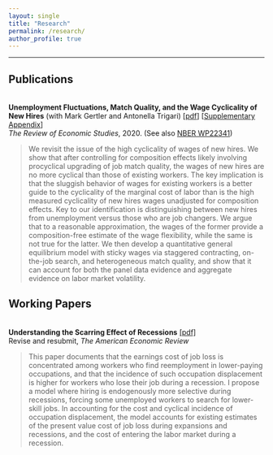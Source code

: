 ```yaml
---
layout: single
title: "Research"
permalink: /research/
author_profile: true
---
```

---
## Publications
<br/>**Unemployment Fluctuations, Match Quality, and the Wage Cyclicality of New Hires** (with Mark Gertler and Antonella Trigari) [[pdf](https://christopher-huckfeldt.github.io/files/GHT2019.pdf)] [[Supplementary Appendix](https://christopher-huckfeldt.github.io/files/GHT2019App.pdf)]<br/>
_The Review of Economic Studies_, 2020. (See also [NBER WP22341](https://www.nber.org/papers/w22341))
> We revisit the issue of the high cyclicality of wages of new hires.  We show that after controlling for composition effects likely involving procyclical upgrading of job match quality, the wages of new hires are no more cyclical than those of existing workers. The key implication is that the sluggish behavior of wages for existing workers is a better guide to the cyclicality of the marginal cost of labor than is the high measured cyclicality of new hires wages unadjusted for composition effects. Key to our identification is distinguishing between new hires from unemployment versus those who are job changers. We argue that to a reasonable approximation, the wages of the former provide a composition-free estimate of the wage flexibility, while the same is not true for the latter. We then develop a quantitative general equilibrium model with sticky wages via staggered contracting, on-the-job search, and heterogeneous match quality, and show that it can account for both the panel data evidence and aggregate evidence on labor market volatility.



## Working Papers

<br/>**Understanding the Scarring Effect of Recessions** [[pdf]](https://christopher-huckfeldt.github.io/files/UTSEOR.pdf)<br/>
Revise and resubmit, _The American Economic Review_
> This paper documents that the earnings cost of job loss is concentrated among workers who find reemployment in lower-paying occupations, and that the incidence of such occupation displacement is higher for workers who lose their job during a recession. I propose a model where hiring is endogenously more selective during recessions, forcing some unemployed workers to search for lower-skill jobs. In accounting for the cost and cyclical incidence of occupation displacement, the model accounts for existing estimates of the present value cost of job loss during expansions and recessions, and the cost of entering the labor market during a recession.
